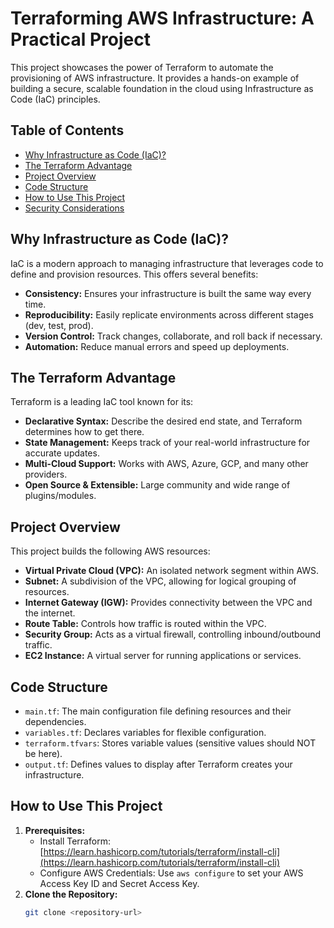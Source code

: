 # Terraforming AWS Infrastructure: A Practical Project

This project showcases the power of Terraform to automate the provisioning of AWS infrastructure. It provides a hands-on example of building a secure, scalable foundation in the cloud using Infrastructure as Code (IaC) principles.

## Table of Contents
- [Why Infrastructure as Code (IaC)?](#why-infrastructure-as-code-iac)
- [The Terraform Advantage](#the-terraform-advantage)
- [Project Overview](#project-overview)
- [Code Structure](#code-structure)
- [How to Use This Project](#how-to-use-this-project)
- [Security Considerations](#security-considerations)

## Why Infrastructure as Code (IaC)?

IaC is a modern approach to managing infrastructure that leverages code to define and provision resources. This offers several benefits:

- **Consistency:** Ensures your infrastructure is built the same way every time.
- **Reproducibility:** Easily replicate environments across different stages (dev, test, prod).
- **Version Control:** Track changes, collaborate, and roll back if necessary.
- **Automation:** Reduce manual errors and speed up deployments.

## The Terraform Advantage

Terraform is a leading IaC tool known for its:

- **Declarative Syntax:** Describe the desired end state, and Terraform determines how to get there.
- **State Management:**  Keeps track of your real-world infrastructure for accurate updates.
- **Multi-Cloud Support:** Works with AWS, Azure, GCP, and many other providers.
- **Open Source & Extensible:**  Large community and wide range of plugins/modules.

## Project Overview

This project builds the following AWS resources:

- **Virtual Private Cloud (VPC):**  An isolated network segment within AWS.
- **Subnet:** A subdivision of the VPC, allowing for logical grouping of resources.
- **Internet Gateway (IGW):** Provides connectivity between the VPC and the internet.
- **Route Table:** Controls how traffic is routed within the VPC.
- **Security Group:** Acts as a virtual firewall, controlling inbound/outbound traffic.
- **EC2 Instance:** A virtual server for running applications or services.

## Code Structure

- `main.tf`: The main configuration file defining resources and their dependencies.
- `variables.tf`: Declares variables for flexible configuration.
- `terraform.tfvars`: Stores variable values (sensitive values should NOT be here).
- `output.tf`: Defines values to display after Terraform creates your infrastructure.

## How to Use This Project

1. **Prerequisites:**
   - Install Terraform: [https://learn.hashicorp.com/tutorials/terraform/install-cli](https://learn.hashicorp.com/tutorials/terraform/install-cli)
   - Configure AWS Credentials: Use `aws configure` to set your AWS Access Key ID and Secret Access Key.
2. **Clone the Repository:**
   ```bash
   git clone <repository-url>
